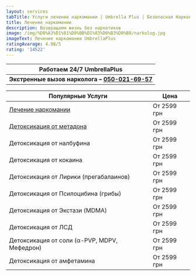 ```yaml
---
layout: services
tabTitle: Услуги лечение наркомании | Umbrella Plus | Безопасная Наркология
title: Лечение наркомании
description: Возвращаем жизнь без наркотиков
image: /img/%D0%A3%D1%81%D0%BB%D1%83%D0%B3%D0%B8/narkolog.jpg
imageText: Лечение наркомании UmbrellaPlus
ratingAvarage: 4.98/5
rating: '14522'
---
```


| Работаем 24/7 UmbrellaPlus                                       |
| ---------------------------------------------------------------- |
| **Экстренные вызов нарколога – [050-021-69-57](tel:0500216957)** |

| Популярные Услуги                             | Цена        |
| --------------------------------------------- | ----------- |
| [Лечение наркомании](lechenie-narkomanii)     | От 2599 грн |
| [Детоксикация от метадона](detox-ot-metadona) | От 2599 грн |
| Детоксикация от налбуфина                     | От 2599 грн |
| Детоксикация от кокаина                       | От 2599 грн |
| Детоксикация от Лирики (прегабалаинов)        | От 2599 грн |
| Детоксикация от Псилоцибина (грибы)           | От 2599 грн |
| Детоксикация от Экстази (MDMA)                | От 2599 грн |
| Детоксикация от ЛСД                           | От 2599 грн |
| Детоксикация от соли (α-PVP, MDPV, Мефедрон)  | От 2599 грн |
| Детоксикация от амфетамина                    | От 2599 грн |
